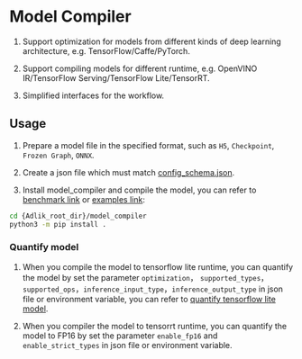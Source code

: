 # Model Compiler

1. Support optimization for models from different kinds of deep learning architecture, e.g. TensorFlow/Caffe/PyTorch.

2. Support compiling models for different runtime, e.g. OpenVINO IR/TensorFlow Serving/TensorFlow Lite/TensorRT.

3. Simplified interfaces for the workflow.

## Usage

1. Prepare a model file in the specified format, such as `H5`, `Checkpoint`, `Frozen Graph`, `ONNX`.

2. Create a json file which must match [config_schema.json](config_schema.json).

3. Install model_compiler and compile the model, you can refer to
[benchmark link](../benchmark/src/compile_model.py) or [examples link](../examples/keras_model/compile_model.py):

```sh
cd {Adlik_root_dir}/model_compiler
python3 -m pip install .
```

### Quantify model

1. When you compile the model to tensorflow lite runtime, you can quantify the model by set the parameter `optimization`，
`supported_types`， `supported_ops`，`inference_input_type`，`inference_output_type` in json file or environment variable,
you can refer to [quantify tensorflow lite model](../examples/quantify_model).

2. When you compiler the model to tensorrt runtime, you can quantify the model to FP16 by set the parameter `enable_fp16`
and `enable_strict_types` in json file or environment variable.
